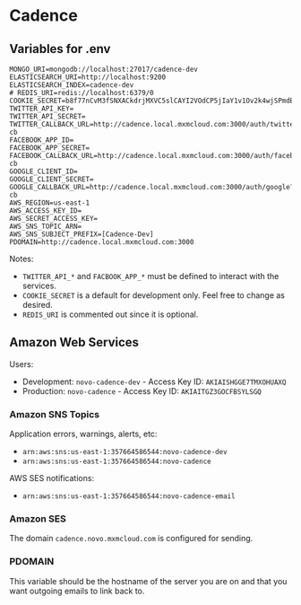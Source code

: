 # Cadence

## Variables for .env

```
MONGO_URI=mongodb://localhost:27017/cadence-dev
ELASTICSEARCH_URI=http://localhost:9200
ELASTICSEARCH_INDEX=cadence-dev
# REDIS_URI=redis://localhost:6379/0
COOKIE_SECRET=b8f77nCvM3fSNXACkdrjMXVC5slCAYI2VOdCP5jIaY1v1Ov2k4wjSPmdBQTr23ug
TWITTER_API_KEY=
TWITTER_API_SECRET=
TWITTER_CALLBACK_URL=http://cadence.local.mxmcloud.com:3000/auth/twitter?cb
FACEBOOK_APP_ID=
FACEBOOK_APP_SECRET=
FACEBOOK_CALLBACK_URL=http://cadence.local.mxmcloud.com:3000/auth/facebook?cb
GOOGLE_CLIENT_ID=
GOOGLE_CLIENT_SECRET=
GOOGLE_CALLBACK_URL=http://cadence.local.mxmcloud.com:3000/auth/google?cb
AWS_REGION=us-east-1
AWS_ACCESS_KEY_ID=
AWS_SECRET_ACCESS_KEY=
AWS_SNS_TOPIC_ARN=
AWS_SNS_SUBJECT_PREFIX=[Cadence-Dev]
PDOMAIN=http://cadence.local.mxmcloud.com:3000
```

Notes:
* `TWITTER_API_*` and `FACBOOK_APP_*` must be defined to interact with the services.
* `COOKIE_SECRET` is a default for development only.  Feel free to change as desired.
* `REDIS_URI` is commented out since it is optional.

## Amazon Web Services

Users:

* Development: `novo-cadence-dev` - Access Key ID: `AKIAISHGGE7TMXOHUAXQ`
* Production: `novo-cadence` - Access Key ID: `AKIAITGZ3GOCFBSYLSGQ`

### Amazon SNS Topics

Application errors, warnings, alerts, etc:

* `arn:aws:sns:us-east-1:357664586544:novo-cadence-dev`
* `arn:aws:sns:us-east-1:357664586544:novo-cadence`

AWS SES notifications:

* `arn:aws:sns:us-east-1:357664586544:novo-cadence-email`

### Amazon SES

The domain `cadence.novo.mxmcloud.com` is configured for sending.


### PDOMAIN
This variable should be the hostname of the server you are on and that you want outgoing emails to link back to.
